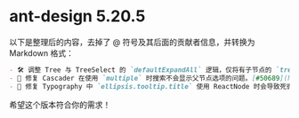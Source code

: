 # ant-design 5.20.5
以下是整理后的内容，去掉了 @ 符号及其后面的贡献者信息，并转换为 Markdown 格式：

```markdown
- 🛠 调整 Tree 与 TreeSelect 的 `defaultExpandAll` 逻辑，仅将有子节点的 `treeNode` 加入 `expandedKeys`，以避免在大数据或 `loadData` 情况下可能出现的性能问题。[#50689](https://github.com/ant-design/ant-design/pull/50689)
- 🐞 修复 Cascader 在使用 `multiple` 时搜索不会显示父节点选项的问题。[#50689](https://github.com/ant-design/ant-design/pull/50689)
- 🐞 修复 Typography 中 `ellipsis.tooltip.title` 使用 ReactNode 时会导致死循环的问题。[#50688](https://github.com/ant-design/ant-design/pull/50688)
```

希望这个版本符合你的需求！